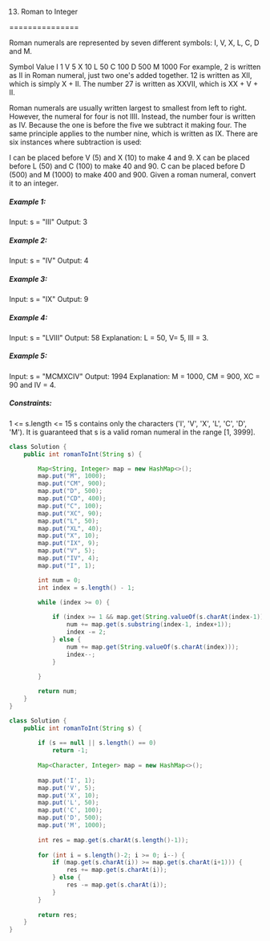 13. Roman to Integer

===============

Roman numerals are represented by seven different symbols: I, V, X, L, C, D and M.

Symbol       Value
I             1
V             5
X             10
L             50
C             100
D             500
M             1000
For example, 2 is written as II in Roman numeral, just two one's added together. 12 is written as XII, which is simply X + II. The number 27 is written as XXVII, which is XX + V + II.

Roman numerals are usually written largest to smallest from left to right. However, the numeral for four is not IIII. Instead, the number four is written as IV. Because the one is before the five we subtract it making four. The same principle applies to the number nine, which is written as IX. There are six instances where subtraction is used:

I can be placed before V (5) and X (10) to make 4 and 9. 
X can be placed before L (50) and C (100) to make 40 and 90. 
C can be placed before D (500) and M (1000) to make 400 and 900.
Given a roman numeral, convert it to an integer.

##### Example 1:

Input: s = "III"
Output: 3

##### Example 2:

Input: s = "IV"
Output: 4

##### Example 3:

Input: s = "IX"
Output: 9

##### Example 4:

Input: s = "LVIII"
Output: 58
Explanation: L = 50, V= 5, III = 3.

##### Example 5:

Input: s = "MCMXCIV"
Output: 1994
Explanation: M = 1000, CM = 900, XC = 90 and IV = 4.

##### Constraints:

1 <= s.length <= 15
s contains only the characters ('I', 'V', 'X', 'L', 'C', 'D', 'M').
It is guaranteed that s is a valid roman numeral in the range [1, 3999].

```java
class Solution {
    public int romanToInt(String s) {

        Map<String, Integer> map = new HashMap<>();
        map.put("M", 1000);
        map.put("CM", 900);
        map.put("D", 500);
        map.put("CD", 400);
        map.put("C", 100);
        map.put("XC", 90);
        map.put("L", 50);
        map.put("XL", 40);
        map.put("X", 10);
        map.put("IX", 9);
        map.put("V", 5);
        map.put("IV", 4);
        map.put("I", 1);

        int num = 0;
        int index = s.length() - 1;

        while (index >= 0) {
    
            if (index >= 1 && map.get(String.valueOf(s.charAt(index-1))) < map.get(String.valueOf(s.charAt(index)))) {
                num += map.get(s.substring(index-1, index+1));
                index -= 2;
            } else {
                num += map.get(String.valueOf(s.charAt(index)));
                index--;
            }
            
        }

        return num;
    }
}
```

```java
class Solution {
    public int romanToInt(String s) {
        
        if (s == null || s.length() == 0)
            return -1;
        
        Map<Character, Integer> map = new HashMap<>();
        
        map.put('I', 1);
        map.put('V', 5);
        map.put('X', 10);
        map.put('L', 50);
        map.put('C', 100);
        map.put('D', 500);
        map.put('M', 1000);
        
        int res = map.get(s.charAt(s.length()-1));
        
        for (int i = s.length()-2; i >= 0; i--) {
            if (map.get(s.charAt(i)) >= map.get(s.charAt(i+1))) {
                res += map.get(s.charAt(i));
            } else {
                res -= map.get(s.charAt(i));
            }
        }
        
        return res;
    }
}
```

